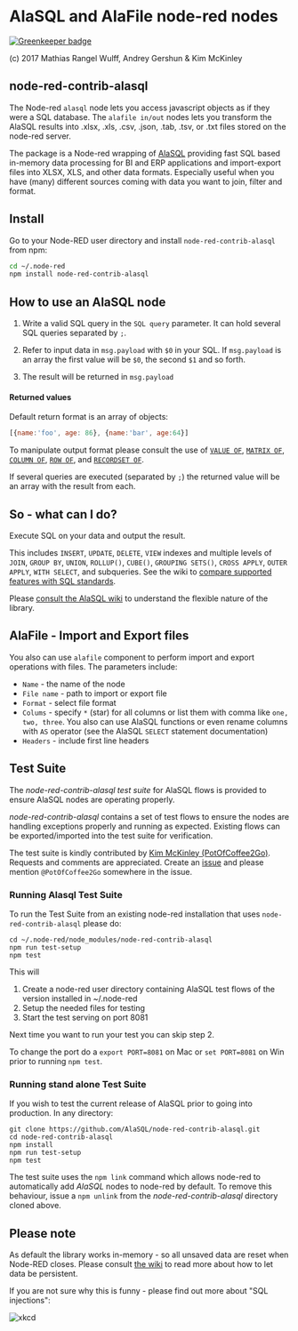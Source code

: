 # AlaSQL and AlaFile node-red nodes

[![Greenkeeper badge](https://badges.greenkeeper.io/AlaSQL/node-red-contrib-alasql.svg)](https://greenkeeper.io/)

(c) 2017 Mathias Rangel Wulff, Andrey Gershun & Kim McKinley 

## node-red-contrib-alasql

The Node-red `alasql` node lets you access javascript objects as if they were a SQL database. The `alafile in/out` nodes lets you transform the AlaSQL results into .xlsx, .xls, .csv, .json, .tab, .tsv, or .txt files stored on the node-red server.

The package is a Node-red wrapping of [AlaSQL](https://github.com/agershun/alasql) providing fast SQL based in-memory data processing for BI and ERP applications and import-export files into XLSX, XLS, and other data formats. Especially useful when you have (many) different sources coming with data you want to join, filter and format.



## Install

Go to your Node-RED user directory and install `node-red-contrib-alasql` from npm:

```bash
cd ~/.node-red
npm install node-red-contrib-alasql
```

## How to use an AlaSQL node

1. Write a valid SQL query in the `SQL query` parameter. It can hold several SQL queries separated by `;`.

2. Refer to input data in `msg.payload` with `$0` in your SQL. If `msg.payload` is an array the first value will be `$0`, the second `$1` and so forth. 

2. The result will be returned in `msg.payload`

#### Returned values

Default return format is an array of objects:  

```js
[{name:'foo', age: 86}, {name:'bar', age:64}]
```

To manipulate output format please consult the use of [`VALUE OF`](https://github.com/agershun/alasql/wiki/Value), [`MATRIX OF`](https://github.com/agershun/alasql/wiki/MATRIX), [`COLUMN OF`](https://github.com/agershun/alasql/wiki/COLUMN), [`ROW OF`](https://github.com/agershun/alasql/wiki/ROW), and [`RECORDSET OF`](https://github.com/agershun/alasql/wiki/RECORDSET).

If several queries are executed (separated by `;`) the returned value will be an array with the result from each.



##  So - what can I do?

Execute SQL on your data and output the result. 

This includes `INSERT`, `UPDATE`, `DELETE`, `VIEW` indexes and multiple levels of `JOIN`, `GROUP BY`, `UNION`, `ROLLUP()`, `CUBE()`, `GROUPING SETS()`, `CROSS APPLY`, `OUTER APPLY`, `WITH SELECT`, and subqueries. See the wiki to [compare supported features with SQL standards](https://github.com/agershun/alasql/wiki/SQL%20keywords).

Please [consult the AlaSQL wiki](https://github.com/agershun/alasql/wiki/readme) to understand the flexible nature of the library. 


## AlaFile - Import and Export files

You also can use `alafile` component to perform import and export operations with files. The parameters include:

* `Name` - the name of the node
* `File name` - path to import or export file
* `Format` - select file format 
* `Colums` - specify `*` (star) for all columns or list them with comma like `one, two, three`. You also can use AlaSQL functions or even rename columns with `AS` operator (see the AlaSQL `SELECT` statement documentation)
* `Headers` - include first line headers

## Test Suite
The *node-red-contrib-alasql test suite* for AlaSQL flows is provided to ensure AlaSQL nodes are operating properly. 


*node-red-contrib-alasql* contains a set of test flows to ensure the nodes are
handling exceptions properly and running as expected. Existing flows can be exported/imported into the test suite for verification.


The test suite is kindly contributed by
[Kim McKinley (PotOfCoffee2Go)](http://github.com/potofcoffee2go). Requests and comments are appreciated. Create an 
[issue](https://github.com/AlaSQL/node-red-contrib-alasql/issues) and please mention `@PotOfCoffee2Go` somewhere in the issue.




### Running Alasql Test Suite
To run the Test Suite from an existing node-red installation that uses `node-red-contrib-alasql` please do:

```
cd ~/.node-red/node_modules/node-red-contrib-alasql
npm run test-setup
npm test
```

This will 

1. Create a node-red user directory containing AlaSQL test flows of
the version installed in ~/.node-red
2. Setup the needed files for testing
3. Start the test serving on port 8081

Next time you want to run your test you can skip step 2.

To change the port do a `export PORT=8081` on Mac or `set PORT=8081` on Win prior to running `npm test`.


### Running stand alone Test Suite
If you wish to test the current release of AlaSQL prior to going into production.
In any directory:

```
git clone https://github.com/AlaSQL/node-red-contrib-alasql.git
cd node-red-contrib-alasql
npm install
npm run test-setup
npm test

```

The test suite uses the `npm link` command which allows node-red to
automatically add *AlaSQL* nodes to node-red by default. To remove this behaviour,
issue a `npm unlink` from the *node-red-contrib-alasql* directory cloned above.



## Please note

As default the library works in-memory - so all unsaved data are reset when Node-RED closes. Please consult [the wiki](https://github.com/agershun/alasql/wiki) to read more about how to let data be persistent.  

If you are not sure why this is funny - please find out more about "SQL injections":

![xkcd](https://cloud.githubusercontent.com/assets/1063454/13614823/999e9548-e572-11e5-9661-57a06e8f3fa4.png)




